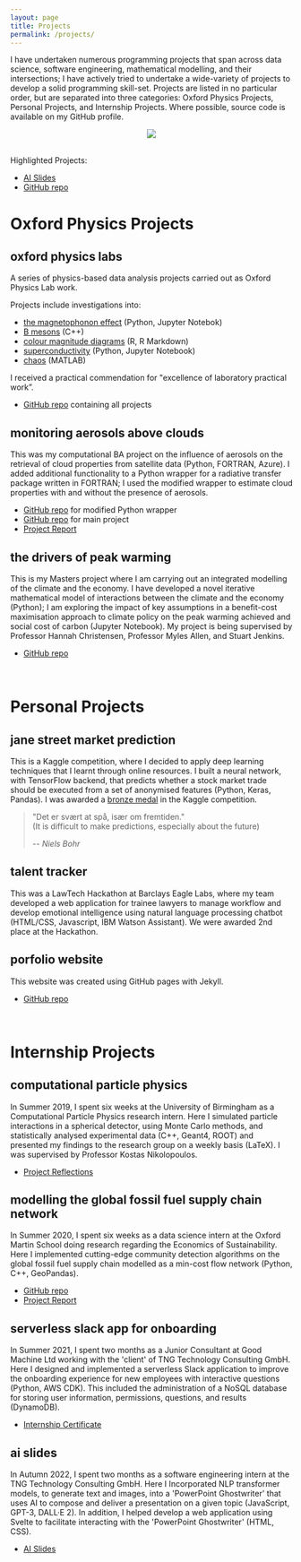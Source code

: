```yaml
---
layout: page
title: Projects
permalink: /projects/
---
```


I have undertaken numerous programming projects that span across data science, software engineering, mathematical modelling, and their intersections; I have actively tried to undertake a wide-variety of projects to develop a solid programming skill-set. Projects are listed in no particular order, but are separated into three categories: Oxford Physics Projects, Personal Projects, and Internship Projects. Where possible, source code is available on my GitHub profile.

<center>
  <div style="width:5%;text-align:center;">
    <a href="https://github.com/a5v"> <img src="https://a5v.github.io/personal-website/assets/icons/github_icon.png"> </a>
  </div>
</center>

<br>

Highlighted Projects:
- [AI Slides](https://ai-slides.com/)
- [GitHub repo](https://github.com/Lkruitwagen/global-fossil-fuel-supply-chain)

# Oxford Physics Projects

## oxford physics labs

A series of physics-based data analysis projects carried out as Oxford Physics Lab work.

Projects include investigations into:
- [the magnetophonon effect](https://a5v.github.io/personal-website/assets/files/magnetophonon_effect_report.pdf) (Python, Jupyter Notebok)
- [B mesons](https://a5v.github.io/personal-website/assets/files/NP10_mini_project_report.pdf)  (C++)
- [colour magnitude diagrams](https://a5v.github.io/personal-website/assets/files/colour_magnitude_diagrams_report.pdf) (R, R Markdown)
- [superconductivity](https://a5v.github.io/personal-website/assets/files/superconductivity_report.pdf) (Python, Jupyter Notebook)
- [chaos](https://a5v.github.io/personal-website/assets/files/chaos_lab_report.pdf) (MATLAB)

I received a practical commendation for "excellence of laboratory practical work”.

- [GitHub repo](https://github.com/a5v/oxford-physics-labs) containing all projects

## monitoring aerosols above clouds

This was my computational BA project on the influence of aerosols on the retrieval of cloud properties from satellite data (Python, FORTRAN, Azure). I added additional functionality to a Python wrapper for a radiative transfer package written in FORTRAN; I used the modified wrapper to estimate cloud properties with and without the presence of aerosols.

- [GitHub repo](https://github.com/a5v/pyDISORT) for modified Python wrapper
- [GitHub repo](https://github.com/a5v/aerosols-above-clouds) for main project
- [Project Report](https://a5v.github.io/personal-website/assets/files/B8_report.pdf)

## the drivers of peak warming

This is my Masters project where I am carrying out an integrated modelling of the climate and the economy. I have developed a novel iterative mathematical model of interactions between the climate and the economy (Python); I am exploring the impact of key assumptions in a benefit-cost maximisation approach to climate policy on the peak warming achieved and social cost of carbon (Jupyter Notebook). My project is being supervised by Professor Hannah Christensen, Professor Myles Allen, and Stuart Jenkins.

- [GitHub repo](https://github.com/a5v/drivers-of-peak-warming)

<br>

# Personal Projects

## jane street market prediction

This is a Kaggle competition, where I decided to apply deep learning techniques that I learnt through online resources. I built a neural network, with TensorFlow backend, that predicts whether a stock market trade should be executed from a set of anonymised features (Python, Keras, Pandas). I was awarded a [bronze medal](https://www.kaggle.com/maxpower742) in the Kaggle competition.

> "Det er svært at spå, især om fremtiden." \
> (It is difficult to make predictions, especially about the future)
>
> -- <cite> Niels Bohr <cite>

## talent tracker

This was a LawTech Hackathon at Barclays Eagle Labs, where my team developed a web application for trainee lawyers to manage workflow and develop emotional intelligence using natural language processing chatbot (HTML/CSS, Javascript, IBM Watson Assistant). We were awarded 2nd place at the Hackathon.

## porfolio website

This website was created using GitHub pages with Jekyll.

- [GitHub repo](https://github.com/a5v/personal-website)

<br>

# Internship Projects

## computational particle physics

In Summer 2019, I spent six weeks at the University of Birmingham as a Computational Particle Physics research intern. Here I simulated particle interactions in a spherical detector, using Monte Carlo methods, and statistically analysed experimental data (C++, Geant4, ROOT) and presented my findings to the research group on a weekly basis (LaTeX). I was supervised by Professor Kostas Nikolopoulos.

- [Project Reflections](https://a5v.github.io/personal-website/assets/files/UoB_reflective_diary.pdf)

## modelling the global fossil fuel supply chain network

In Summer 2020, I spent six weeks as a data science intern at the Oxford Martin School doing research regarding the Economics of Sustainability. Here I implemented cutting-edge community detection algorithms on the global fossil fuel supply chain modelled as a min-cost flow network (Python, C++, GeoPandas).

- [GitHub repo](https://github.com/Lkruitwagen/global-fossil-fuel-supply-chain)
- [Project Report](https://a5v.github.io/personal-website/assets/files/UoO_report.pdf)

## serverless slack app for onboarding

In Summer 2021, I spent two months as a Junior Consultant at Good Machine Ltd working with the 'client' of TNG Technology Consulting GmbH. Here I designed and implemented a serverless Slack application to improve the onboarding experience for new employees with interactive questions (Python, AWS CDK). This included the administration of a NoSQL database for storing user information, permissions, questions, and results (DynamoDB).

- [Internship Certificate](https://a5v.github.io/personal-website/assets/files/good_machine_internship_certificate.pdf)

## ai slides

In Autumn 2022, I spent two months as a software engineering intern at the TNG Technology Consulting GmbH. Here I Incorporated NLP transformer models, to generate text and images, into a 'PowerPoint Ghostwriter' that uses AI to compose and deliver a presentation on a given topic (JavaScript, GPT-3, DALL·E 2). In addition, I helped develop a web application using Svelte to facilitate interacting with the 'PowerPoint Ghostwriter' (HTML, CSS).

- [AI Slides](https://ai-slides.com/)
